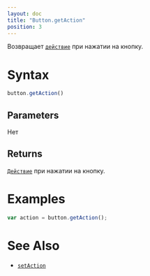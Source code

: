 ```yaml
---
layout: doc
title: "Button.getAction"
position: 3
---
```


Возвращает [`действие`](../../../Core/Action/) при нажатии на кнопку.

# Syntax

```js
button.getAction()
```

## Parameters

Нет

## Returns

[`Действие`](../../../Core/Action/) при нажатии на кнопку.

# Examples

```js
var action = button.getAction();
```

# See Also

* [`setAction`](../Button.setAction/)
